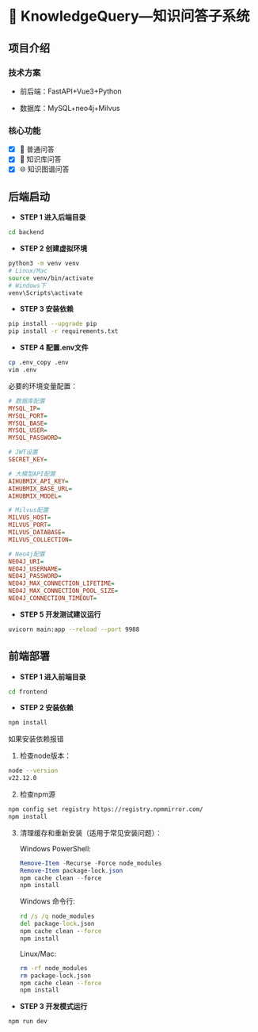 # 👾 KnowledgeQuery—知识问答子系统

## 项目介绍

### 技术方案

+ 前后端：FastAPI+Vue3+Python

+ 数据库：MySQL+neo4j+Milvus

### 核心功能

- [x] 🧩 普通问答
- [x] 📂  知识库问答
- [x] 🌐 知识图谱问答

## 后端启动

+ **STEP 1 进入后端目录**

```bash
cd backend
```

+ **STEP 2 创建虚拟环境**

```bash
python3 -m venv venv
# Linux/Mac
source venv/bin/activate  
# Windows下
venv\Scripts\activate
```

+ **STEP 3 安装依赖**

```bash
pip install --upgrade pip
pip install -r requirements.txt
```

+ **STEP 4 配置.env文件**

```bash
cp .env_copy .env
vim .env
```

必要的环境变量配置：
```ini
# 数据库配置
MYSQL_IP=
MYSQL_PORT=
MYSQL_BASE=
MYSQL_USER=
MYSQL_PASSWORD=

# JWT设置
SECRET_KEY=

# 大模型API配置
AIHUBMIX_API_KEY=
AIHUBMIX_BASE_URL=
AIHUBMIX_MODEL=

# Milvus配置
MILVUS_HOST=
MILVUS_PORT=
MILVUS_DATABASE=
MILVUS_COLLECTION=

# Neo4j配置
NEO4J_URI=
NEO4J_USERNAME=
NEO4J_PASSWORD=
NEO4J_MAX_CONNECTION_LIFETIME=
NEO4J_MAX_CONNECTION_POOL_SIZE=
NEO4J_CONNECTION_TIMEOUT=

```

+ **STEP 5 开发测试建议运行**

```bash
uvicorn main:app --reload --port 9988
```


## 前端部署
+ **STEP 1 进入前端目录**

```bash
cd frontend
```

+ **STEP 2 安装依赖**

```bash
npm install
```

如果安装依赖报错
1. 检查node版本：
```bash
node --version
v22.12.0
```

2. 检查npm源
```bash
npm config set registry https://registry.npmmirror.com/
npm install
```

3. 清理缓存和重新安装（适用于常见安装问题）：

   Windows PowerShell:
   ```powershell
   Remove-Item -Recurse -Force node_modules
   Remove-Item package-lock.json
   npm cache clean --force
   npm install
   ```

   Windows 命令行:
   ```cmd
   rd /s /q node_modules
   del package-lock.json
   npm cache clean --force
   npm install
   ```

   Linux/Mac:
   ```bash
   rm -rf node_modules
   rm package-lock.json
   npm cache clean --force
   npm install
   ```

+ **STEP 3 开发模式运行**

```bash
npm run dev
```